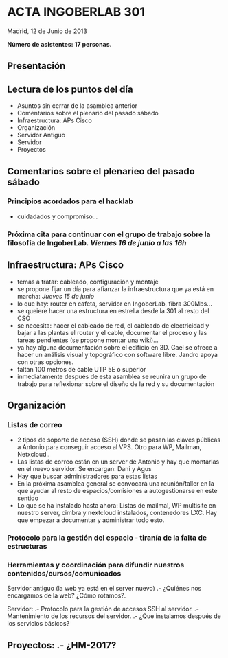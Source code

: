ACTA INGOBERLAB 301
===================
Madrid, 12 de Junio de 2013

**Número de asistentes: 17 personas.**

## Presentación

## Lectura de los puntos del día
+ Asuntos sin cerrar de la asamblea anterior
+ Comentarios sobre el plenario del pasado sábado
+ Infraestructura: APs Cisco
+ Organización 
+ Servidor Antiguo
+ Servidor
+ Proyectos

## Comentarios sobre el plenarieo del pasado sábado
### Principios acordados para el hacklab
+ cuidadados y compromiso...
### Próxima cita para continuar con el grupo de trabajo sobre la filosofía de IngoberLab. *Viernes 16 de junio a las 16h*
 
## Infraestructura: APs Cisco
+ temas a tratar: cableado, configuración y montaje
+ se propone fijar un día para afianzar la infraestructura que ya está en marcha: *Jueves 15 de junio*
+ lo que hay: router en cafeta, servidor en IngoberLab, fibra 300Mbs...
+ se queiere hacer una estructura en estrella desde la 301 al resto del CSO
+ se necesita: hacer el cableado de red, el cableado de electricidad y bajar a las plantas el router y el cable, documentar el proceso y las tareas pendientes (se propone montar una wiki)...
+ ya hay alguna documentación sobre el edificio en 3D. Gael se ofrece a hacer un análisis visual y topográfico con software libre. Jandro apoya con otras opciones.
+ faltan 100 metros de cable UTP 5E o superior
+ inmediatamente después de esta asamblea se reunira un grupo de trabajo para reflexionar sobre el diseño de la red y su documentación

## Organización
### Listas de correo
+ 2 tipos de soporte de acceso (SSH) donde se pasan las claves públicas a Antonio para conseguir acceso al VPS. Otro para WP, Mailman, Netxcloud..
+ Las listas de correo están en un server de Antonio y hay que montarlas en el nuevo servidor. Se encargan: Dani y Agus
+ Hay que buscar administradores para estas listas
+ En la próxima asamblea general se convocará una reunión/taller en la que ayudar al resto de espacios/comisiones a autogestionarse en este sentido
+ Lo que se ha instalado hasta ahora: Listas de mailmal, WP multisite en nuestro server, cimbra y nextcloud instalados, contenedores LXC. Hay que empezar a documentar y administrar todo esto.

### Protocolo para la gestión del espacio - tiranía de la falta de estructuras
### Herramientas y coordinación para difundir nuestros contenidos/cursos/comunicados



Servidor antiguo (la web ya está en el server nuevo)
.- ¿Quiénes nos encargamos de la web? ¿Cómo rotamos?.

Servidor: 
.- Protocolo para la gestión de accesos SSH al servidor.
.- Mantenimiento de los recursos del servidor.
.- ¿Que instalamos después de los servicios básicos?


Proyectos:
.- ¿HM-2017?
- 


